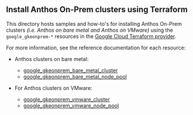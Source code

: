 ## Install Anthos On-Prem clusters using Terraform

This directory hosts samples and how-to's for installing Anthos On-Prem clusters
_(i.e. Anthos on bare metal and Anthos on VMware)_ using the
`google_gkeonprem-*` resources in the
[Google Cloud Terraform provider](https://registry.terraform.io/providers/hashicorp/google/latest/docs).

For more information, see the reference documentation for each resource:

* Anthos clusters on bare metal:

   * [google_gkeonprem_bare_metal_cluster](https://registry.terraform.io/providers/hashicorp/google-beta/latest/docs/resources/gkeonprem_bare_metal_cluster)
   * [google_gkeonprem_bare_metal_node_pool](https://registry.terraform.io/providers/hashicorp/google-beta/latest/docs/resources/gkeonprem_bare_metal_node_pool)

* For Anthos clusters on VMware:

    * [google_gkeonprem_vmware_cluster](https://registry.terraform.io/providers/hashicorp/google-beta/latest/docs/resources/gkeonprem_vmware_cluster)
    * [google_gkeonprem_vmware_node_pool](https://registry.terraform.io/providers/hashicorp/google-beta/latest/docs/resources/gkeonprem_vmware_node_pool)
